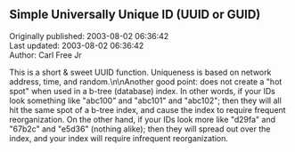 ## Simple Universally Unique ID (UUID or GUID)  
Originally published: 2003-08-02 06:36:42  
Last updated: 2003-08-02 06:36:42  
Author: Carl Free Jr  
  
This is a short & sweet UUID function. Uniqueness is based on network address, time, and random.\n\nAnother good point: does not create a "hot spot" when used in a b-tree (database) index. In other words, if your IDs look something like "abc100" and "abc101" and "abc102"; then they will all hit the same spot of a b-tree index, and cause the index to require frequent reorganization. On the other hand, if your IDs look more like "d29fa" and "67b2c" and "e5d36" (nothing alike); then they will spread out over the index, and your index will require infrequent reorganization.